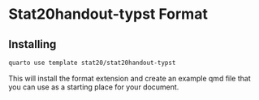 # Stat20handout-typst Format

## Installing

```bash
quarto use template stat20/stat20handout-typst
```

This will install the format extension and create an example qmd file
that you can use as a starting place for your document. 


